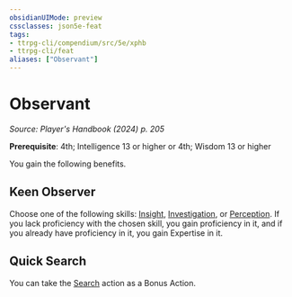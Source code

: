 ```yaml
---
obsidianUIMode: preview
cssclasses: json5e-feat
tags:
- ttrpg-cli/compendium/src/5e/xphb
- ttrpg-cli/feat
aliases: ["Observant"]
---
```

# Observant
*Source: Player's Handbook (2024) p. 205*  

**Prerequisite**: 4th; Intelligence 13 or higher or 4th; Wisdom 13 or higher

You gain the following benefits.

## Keen Observer

Choose one of the following skills: [Insight](3-Mechanics/CLI/rules/skills.md#Insight), [Investigation](3-Mechanics/CLI/rules/skills.md#Investigation), or [Perception](3-Mechanics/CLI/rules/skills.md#Perception). If you lack proficiency with the chosen skill, you gain proficiency in it, and if you already have proficiency in it, you gain Expertise in it.

## Quick Search

You can take the [Search](3-Mechanics/CLI/rules/actions.md#Search) action as a Bonus Action.